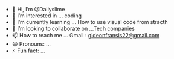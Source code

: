 - 👋 Hi, I’m @Dailyslime
- 👀 I’m interested in ... coding
- 🌱 I’m currently learning ... How to use visual code from stracth
- 💞️ I’m looking to collaborate on ...Tech companies 
- 📫 How to reach me ... Gmail : gideonfransis22@gmail.com
- 😄 Pronouns: ...
- ⚡ Fun fact: ...

<!---`#Hi, I'm @Dailyslime
I'm interested in ...
Dailyslime/Dailyslime is a ✨ special ✨ repository because its `README.md` (this file) appears on your GitHub profile.
You can click the Preview link to take a look at your changes.
--->
